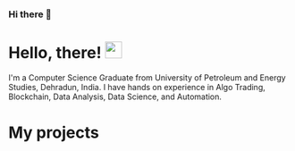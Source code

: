 ### Hi there 👋

<!--
**jairajsahgal/jairajsahgal** is a ✨ _special_ ✨ repository because its `README.md` (this file) appears on your GitHub profile.

Here are some ideas to get you started:

- 🔭 I’m currently working on ...
- 🌱 I’m currently learning ...
- 👯 I’m looking to collaborate on ...
- 🤔 I’m looking for help with ...
- 💬 Ask me about ...
- 📫 How to reach me: ...
- 😄 Pronouns: ...
- ⚡ Fun fact: ...
-->

# Hello, there! <img src="https://raw.githubusercontent.com/MartinHeinz/MartinHeinz/master/wave.gif" width="30px">
I'm a Computer Science Graduate from University of Petroleum and Energy Studies, Dehradun, India. I have hands on experience in Algo Trading, Blockchain, Data Analysis, Data Science, and Automation.

# My projects
